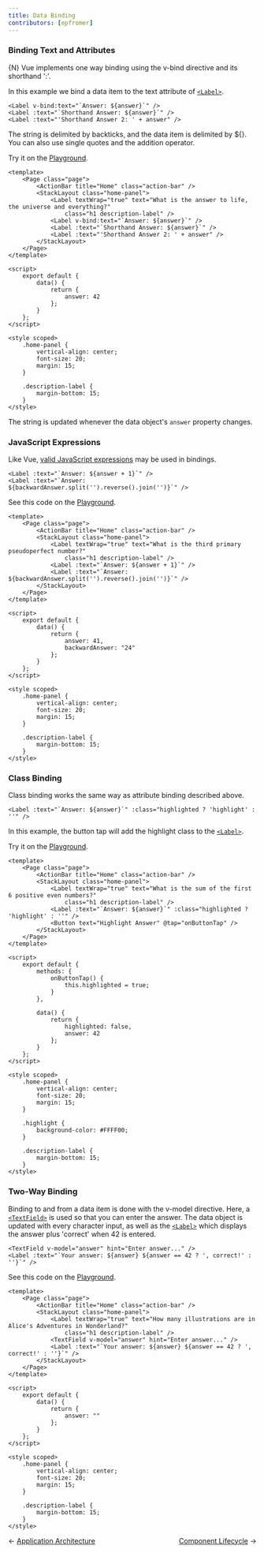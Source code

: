 ```yaml
---
title: Data Binding
contributors: [epfromer]
---
```


### Binding Text and Attributes

{N} Vue implements one way binding using the v-bind directive and its shorthand ':'.  

In this example we bind a data item to the text attribute of [`<Label>`](/en/docs/elements/components/label).  

```Vue
<Label v-bind:text="`Answer: ${answer}`" />
<Label :text="`Shorthand Answer: ${answer}`" />
<Label :text="'Shorthand Answer 2: ' + answer" />
```

The string is delimited by backticks, and the data item is delimited by ${}.  You can also use single quotes and the addition operator.

Try it on the [Playground](https://play.nativescript.org/?template=play-vue&id=2I6c1p).

```Vue
<template>
    <Page class="page">
        <ActionBar title="Home" class="action-bar" />
        <StackLayout class="home-panel">
            <Label textWrap="true" text="What is the answer to life, the universe and everything?"
                class="h1 description-label" />
            <Label v-bind:text="`Answer: ${answer}`" />
            <Label :text="`Shorthand Answer: ${answer}`" />
            <Label :text="'Shorthand Answer 2: ' + answer" />
        </StackLayout>
    </Page>
</template>

<script>
    export default {
        data() {
            return {
                answer: 42
            };
        }
    };
</script>

<style scoped>
    .home-panel {
        vertical-align: center;
        font-size: 20;
        margin: 15;
    }

    .description-label {
        margin-bottom: 15;
    }
</style>
```

The string is updated whenever the data object's `answer` property changes.  

### JavaScript Expressions

Like Vue, [valid JavaScript expressions](https://vuejs.org/v2/guide/syntax.html#Using-JavaScript-Expressions) may be used in bindings.  

```Vue
<Label :text="`Answer: ${answer + 1}`" />
<Label :text="`Answer: ${backwardAnswer.split('').reverse().join('')}`" />
```

See this code on the [Playground](https://play.nativescript.org/?template=play-vue&id=78TQm5).

```Vue
<template>
    <Page class="page">
        <ActionBar title="Home" class="action-bar" />
        <StackLayout class="home-panel">
            <Label textWrap="true" text="What is the third primary pseudoperfect number?"
                class="h1 description-label" />
            <Label :text="`Answer: ${answer + 1}`" />
            <Label :text="`Answer: ${backwardAnswer.split('').reverse().join('')}`" />
        </StackLayout>
    </Page>
</template>

<script>
    export default {
        data() {
            return {
                answer: 41,
                backwardAnswer: "24"
            };
        }
    };
</script>

<style scoped>
    .home-panel {
        vertical-align: center;
        font-size: 20;
        margin: 15;
    }

    .description-label {
        margin-bottom: 15;
    }
</style>
```

### Class Binding

Class binding works the same way as attribute binding described above.    

```Vue
<Label :text="`Answer: ${answer}`" :class="highlighted ? 'highlight' : ''" />
```

In this example, the button tap will add the highlight class to the [`<Label>`](/en/docs/elements/components/label).

Try it on the [Playground](https://play.nativescript.org/?template=play-vue&id=Clbu17).

```Vue
<template>
    <Page class="page">
        <ActionBar title="Home" class="action-bar" />
        <StackLayout class="home-panel">
            <Label textWrap="true" text="What is the sum of the first 6 positive even numbers?"
                class="h1 description-label" />
            <Label :text="`Answer: ${answer}`" :class="highlighted ? 'highlight' : ''" />
            <Button text="Highlight Answer" @tap="onButtonTap" />
        </StackLayout>
    </Page>
</template>

<script>
    export default {
        methods: {
            onButtonTap() {
                this.highlighted = true;
            }
        },

        data() {
            return {
                highlighted: false,
                answer: 42
            };
        }
    };
</script>

<style scoped>
    .home-panel {
        vertical-align: center;
        font-size: 20;
        margin: 15;
    }

    .highlight {
        background-color: #FFFF00;
    }

    .description-label {
        margin-bottom: 15;
    }
</style>
```

### Two-Way Binding

Binding to and from a data item is done with the v-model directive.  Here, a [`<TextField>`](/en/docs/elements/components/text-field) is used so that you can enter the answer.  The data object is updated with every character input, as well as the [`<Label>`](/en/docs/elements/components/label) which displays the answer plus 'correct' when 42 is entered.

```Vue
<TextField v-model="answer" hint="Enter answer..." />
<Label :text="`Your answer: ${answer} ${answer == 42 ? ', correct!' : ''}`" />
```

See this code on the [Playground](https://play.nativescript.org/?template=play-vue&id=3tnjwX).

```Vue
<template>
    <Page class="page">
        <ActionBar title="Home" class="action-bar" />
        <StackLayout class="home-panel">
            <Label textWrap="true" text="How many illustrations are in Alice's Adventures in Wonderland?"
                class="h1 description-label" />
            <TextField v-model="answer" hint="Enter answer..." />
            <Label :text="`Your answer: ${answer} ${answer == 42 ? ', correct!' : ''}`" />
        </StackLayout>
    </Page>
</template>

<script>
    export default {
        data() {
            return {
                answer: ""
            };
        }
    };
</script>

<style scoped>
    .home-panel {
        vertical-align: center;
        font-size: 20;
        margin: 15;
    }

    .description-label {
        margin-bottom: 15;
    }
</style>
```

<div>
  <span>← <a href="/en/docs/core-concepts/application-architecture.html">Application Architecture</a></span>
  <span style="float: right;"><a href="/en/docs/core-concepts/component-lifecycle.html">Component Lifecycle</a> →</span>
</div>